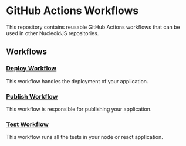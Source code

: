# GitHub Actions Workflows

This repository contains reusable GitHub Actions workflows that can be used in other NucleoidJS repositories.

## Workflows

### [Deploy Workflow](.github/workflows/deploy.yml)

This workflow handles the deployment of your application.

### [Publish Workflow](.github/workflows/publish.yml)

This workflow is responsible for publishing your application.

### [Test Workflow](.github/workflows/test.yml)

This workflow runs all the tests in your node or react application.

